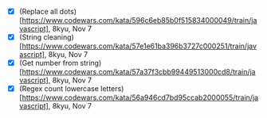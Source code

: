 
- [x] (Replace all dots)[https://www.codewars.com/kata/596c6eb85b0f515834000049/train/javascript], 8kyu, Nov 7
- [x] (String cleaning)[https://www.codewars.com/kata/57e1e61ba396b3727c000251/train/javascript], 8kyu, Nov 7
- [x] (Get number from string)[https://www.codewars.com/kata/57a37f3cbb99449513000cd8/train/javascript], 8kyu, Nov 7
- [x] (Regex count lowercase letters)[https://www.codewars.com/kata/56a946cd7bd95ccab2000055/train/javascript], 8kyu, Nov 7